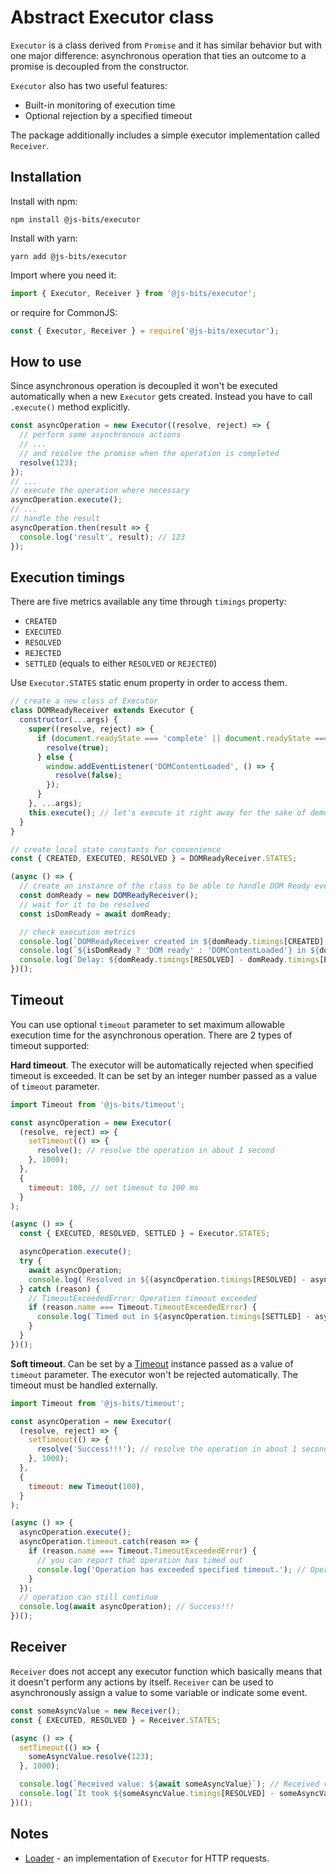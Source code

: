 # Abstract Executor class

`Executor` is a class derived from `Promise` and it has similar behavior but with one major difference: asynchronous operation that ties an outcome to a promise is decoupled from the constructor.

`Executor` also has two useful features:

- Built-in monitoring of execution time
- Optional rejection by a specified timeout

The package additionally includes a simple executor implementation called `Receiver`.

## Installation

Install with npm:

```
npm install @js-bits/executor
```

Install with yarn:

```
yarn add @js-bits/executor
```

Import where you need it:

```javascript
import { Executor, Receiver } from '@js-bits/executor';
```

or require for CommonJS:

```javascript
const { Executor, Receiver } = require('@js-bits/executor');
```

## How to use

Since asynchronous operation is decoupled it won't be executed automatically when a new `Executor` gets created. Instead you have to call `.execute()` method explicitly.

```javascript
const asyncOperation = new Executor((resolve, reject) => {
  // perform some asynchronous actions
  // ...
  // and resolve the promise when the operation is completed
  resolve(123);
});
// ...
// execute the operation where necessary
asyncOperation.execute();
// ...
// handle the result
asyncOperation.then(result => {
  console.log('result', result); // 123
});
```

## Execution timings

There are five metrics available any time through `timings` property:

- `CREATED`
- `EXECUTED`
- `RESOLVED`
- `REJECTED`
- `SETTLED` (equals to either `RESOLVED` or `REJECTED`)

Use `Executor.STATES` static enum property in order to access them.

```javascript
// create a new class of Executor
class DOMReadyReceiver extends Executor {
  constructor(...args) {
    super((resolve, reject) => {
      if (document.readyState === 'complete' || document.readyState === 'interactive') {
        resolve(true);
      } else {
        window.addEventListener('DOMContentLoaded', () => {
          resolve(false);
        });
      }
    }, ...args);
    this.execute(); // let's execute it right away for the sake of demo
  }
}

// create local state constants for convenience
const { CREATED, EXECUTED, RESOLVED } = DOMReadyReceiver.STATES;

(async () => {
  // create an instance of the class to be able to handle DOM Ready event
  const domReady = new DOMReadyReceiver();
  // wait for it to be resolved
  const isDomReady = await domReady;

  // check execution metrics
  console.log(`DOMReadyReceiver created in ${domReady.timings[CREATED] / 1000} s`); // DOMReadyReceiver created in 0.629 s
  console.log(`${isDomReady ? 'DOM ready' : 'DOMContentLoaded'} in ${domReady.timings[RESOLVED] / 1000} s`); // DOMContentLoaded in 0.644 s
  console.log(`Delay: ${domReady.timings[RESOLVED] - domReady.timings[EXECUTED]} ms`); // Delay: 15 ms
})();
```

## Timeout

You can use optional `timeout` parameter to set maximum allowable execution time for the asynchronous operation. There are 2 types of timeout supported:

<b>Hard timeout</b>. The executor will be automatically rejected when specified timeout is exceeded. It can be set by an integer number passed as a value of `timeout` parameter.

```javascript
import Timeout from '@js-bits/timeout';

const asyncOperation = new Executor(
  (resolve, reject) => {
    setTimeout(() => {
      resolve(); // resolve the operation in about 1 second
    }, 1000);
  },
  {
    timeout: 100, // set timeout to 100 ms
  }
);

(async () => {
  const { EXECUTED, RESOLVED, SETTLED } = Executor.STATES;

  asyncOperation.execute();
  try {
    await asyncOperation;
    console.log(`Resolved in ${(asyncOperation.timings[RESOLVED] - asyncOperation.timings[EXECUTED]) / 1000} s`);
  } catch (reason) {
    // TimeoutExceededError: Operation timeout exceeded
    if (reason.name === Timeout.TimeoutExceededError) {
      console.log(`Timed out in ${asyncOperation.timings[SETTLED] - asyncOperation.timings[EXECUTED]} ms`); // Timed out in 104 ms
    }
  }
})();
```

<b>Soft timeout</b>. Can be set by a [Timeout](https://www.npmjs.com/package/@js-bits/timeout) instance passed as a value of `timeout` parameter. The executor won't be rejected automatically. The timeout must be handled externally.

```javascript
import Timeout from '@js-bits/timeout';

const asyncOperation = new Executor(
  (resolve, reject) => {
    setTimeout(() => {
      resolve('Success!!!'); // resolve the operation in about 1 second
    }, 1000);
  },
  {
    timeout: new Timeout(100),
  }
);

(async () => {
  asyncOperation.execute();
  asyncOperation.timeout.catch(reason => {
    if (reason.name === Timeout.TimeoutExceededError) {
      // you can report that operation has timed out
      console.log('Operation has exceeded specified timeout.'); // Operation has exceeded specified timeout.
    }
  });
  // operation can still continue
  console.log(await asyncOperation); // Success!!!
})();
```

## Receiver

`Receiver` does not accept any executor function which basically means that it doesn't perform any actions by itself. `Receiver` can be used to asynchronously assign a value to some variable or indicate some event.

```javascript
const someAsyncValue = new Receiver();
const { EXECUTED, RESOLVED } = Receiver.STATES;

(async () => {
  setTimeout(() => {
    someAsyncValue.resolve(123);
  }, 1000);

  console.log(`Received value: ${await someAsyncValue}`); // Received value: 123
  console.log(`It took ${someAsyncValue.timings[RESOLVED] - someAsyncValue.timings[EXECUTED]} ms to receive the value`); // It took 1005 ms to receive the value
})();
```

## Notes

- [Loader](https://www.npmjs.com/package/@js-bits/loader) - an implementation of `Executor` for HTTP requests.
